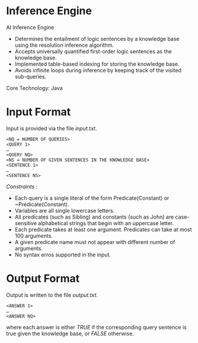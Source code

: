 # Inference Engine
AI Inference Engine

- Determines the entailment of logic sentences by a knowledge base using the resolution inference algorithm.
- Accepts universally quantified first-order logic sentences as the knowledge base.
- Implemented table-based indexing for storing the knowledge base.
- Avoids infinite loops during inference by keeping track of the visited sub-queries.

Core Technology: Java

# Input Format

Input is provided via the file *input.txt*.
```
<NQ = NUMBER OF QUERIES>
<QUERY 1>
…
<QUERY NQ>
<NS = NUMBER OF GIVEN SENTENCES IN THE KNOWLEDGE BASE>
<SENTENCE 1>
…
<SENTENCE NS>
```
*Constraints* :
- Each query is a single literal of the form Predicate(Constant) or ~Predicate(Constant).
- Variables are all single lowercase letters.
- All predicates (such as Sibling) and constants (such as John) are case-sensitive alphabetical strings that begin with an uppercase letter.
- Each predicate takes at least one argument. Predicates can take at most 100 arguments.
- A given predicate name must not appear with different number of arguments.
- No syntax erros supported in the input.

# Output Format
Output is written to the file *output.txt*.
```
<ANSWER 1>
…
<ANSWER NQ>
```
where each answer is either *TRUE* if the corresponding query sentence is true given the knowledge base, or *FALSE* otherwise.
